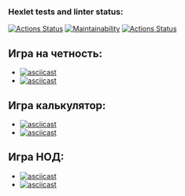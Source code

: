 ### Hexlet tests and linter status:
[![Actions Status](https://github.com/Timurkazan99/frontend-project-lvl1/workflows/hexlet-check/badge.svg)](https://github.com/Timurkazan99/frontend-project-lvl1/actions)
[![Maintainability](https://api.codeclimate.com/v1/badges/00578d3c3a4378184f3a/maintainability)](https://codeclimate.com/github/Timurkazan99/frontend-project-lvl1/maintainability)
[![Actions Status](https://github.com/Timurkazan99/frontend-project-lvl1/workflows/hexlet-check/badge.svg)](https://github.com/Timurkazan99/frontend-project-lvl1/actions/workflows/linter.yml)

## Игра на четность:
- [![asciicast](https://asciinema.org/a/gqKueW0lrNcbEWaZnaOpcpuGT.svg)](https://asciinema.org/a/gqKueW0lrNcbEWaZnaOpcpuGT)
- [![asciicast](https://asciinema.org/a/47LyHLuYWckpn7ndAizzA0IOE.svg)](https://asciinema.org/a/47LyHLuYWckpn7ndAizzA0IOE)

## Игра калькулятор:
- [![asciicast](https://asciinema.org/a/mYpqQm43XvCxFM4ujMye3xBf5.svg)](https://asciinema.org/a/mYpqQm43XvCxFM4ujMye3xBf5)
- [![asciicast](https://asciinema.org/a/gqKueW0lrNcbEWaZnaOpcpuGT.svg)](https://asciinema.org/a/gqKueW0lrNcbEWaZnaOpcpuGT)

## Игра НОД:
- [![asciicast](https://asciinema.org/a/DJ57wBB6srFf9kj3PiwPAEl8u.svg)](https://asciinema.org/a/DJ57wBB6srFf9kj3PiwPAEl8u)
- [![asciicast](https://asciinema.org/a/2fqC3fXQqgEsUf3jGgohoS9VC.svg)](https://asciinema.org/a/2fqC3fXQqgEsUf3jGgohoS9VC)

